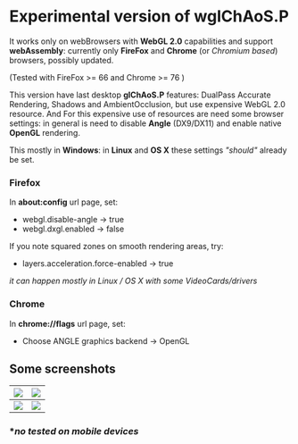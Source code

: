 # Experimental version of wglChAoS.P

It works only on webBrowsers with **WebGL 2.0** capabilities and support **webAssembly**: currently only **FireFox** and **Chrome** (or *Chromium based*) browsers, possibly updated.

(Tested with FireFox >= 66 and Chrome >= 76 )

This version have last desktop **glChAoS.P** features: DualPass Accurate Rendering, Shadows and AmbientOcclusion, but use expensive WebGL 2.0 resource. And For this expensive use of resources are need  some browser settings: in general is need to disable **Angle** (DX9/DX11) and enable native **OpenGL** rendering.

This mostly in **Windows**: in **Linux** and **OS X** these settings *"should"* already be set.

### Firefox

In **about:config** url page, set:
 - webgl.disable-angle -> true
 - webgl.dxgl.enabled -> false

 If you note squared zones on smooth rendering areas, try: 
 - layers.acceleration.force-enabled -> true

 *it can happen mostly in Linux / OS X with some VideoCards/drivers*
 

### Chrome
In **chrome://flags** url page, set:
 - Choose ANGLE graphics backend -> OpenGL

## Some screenshots

| ![](https://brutpitt.github.io/glChAoS.P/wglChAoSP//sShot1.jpg) | ![](https://brutpitt.github.io/glChAoS.P/wglChAoSP//sShot2.jpg)|
| :---: | :---: |
| ![](https://brutpitt.github.io/glChAoS.P/wglChAoSP//sShot3.jpg) | ![](https://brutpitt.github.io/glChAoS.P/wglChAoSP//sShot4.jpg)|

### **no tested on mobile devices*